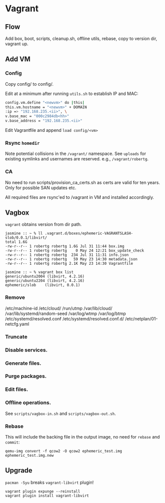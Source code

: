 # Vagrant

## Flow

Add box, boot, scripts, cleanup.sh, offline utils, rebase, copy to version dir, vagrant up.

## Add VM

### Config

Copy config/<existing config> to config/<newvm>.

Edit at a minimum after running `utils.sh` to establish IP and MAC:

```sh
config.vm.define "<newvm>" do |this|
this.vm.hostname = "<newvm>" + DOMAIN
:ip => "192.168.235.<ii>", \
v.base_mac = "000c2984db<hh>"
v.base_address = "192.168.235.<ii>"
```

Edit Vagrantfile and append `load config/<vm>`

### Rsync `homedir`

Note potential collisions in the `/vagrant/` namespace. See `uploads` for existing symlinks and usernames are reserved. e.g., `/vagrant/robertg`.

### CA

No need to run scripts/provision_ca_certs.sh as certs are valid for ten years. Only for possible SAN updates etc.

All required files are rsync'ed to /vagrant in VM and installed accordingly.

## Vagbox

`vagrant` obtains version from dir path.

```
jasmine :: ~ % ll .vagrant.d/boxes/ephemeric-VAGRANTSLASH-slob/0.0.1/libvirt/
total 1.6G
-rw-r--r-- 1 robertg robertg 1.6G Jul 31 11:44 box.img
-rw-r--r-- 1 robertg robertg    0 May 24 12:21 box_update_check
-rw-r--r-- 1 robertg robertg  234 Jul 31 11:31 info.json
-rw-r--r-- 1 robertg robertg   59 May 23 14:30 metadata.json
-rw-r--r-- 1 robertg robertg 2.1K May 23 14:30 Vagrantfile
```

```
jasmine :: ~ % vagrant box list
generic/ubuntu2004 (libvirt, 4.2.16)
generic/ubuntu2204 (libvirt, 4.2.16)
ephemeric/slob    (libvirt, 0.0.1)
```

### Remove

/etc/machine-id
/etc/cloud/
/run/utmp
/var/lib/cloud/
/var/lib/systemd/random-seed
/var/log/wtmp
/var/log/btmp
/etc/systemd/resolved.conf
/etc/systemd/resolved.conf.d/
/etc/netplan/01-netcfg.yaml

### Truncate

### Disable services.

### Generate files.

### Purge packages.

### Edit files.

### Offline operations.

See `scripts/vagbox-in.sh` and `scripts/vagbox-out.sh`.

### Rebase

This will include the backing file in the output image, no need for `rebase` and `commit`:

```
qemu-img convert -f qcow2 -O qcow2 ephemeric_test.img ephemeric_test.img.new
```

## Upgrade

`pacman -Syu` breaks `vagrant-libvirt` plugin!

```
vagrant plugin expunge --reinstall
vagrant plugin install vagrant-libvirt
```
